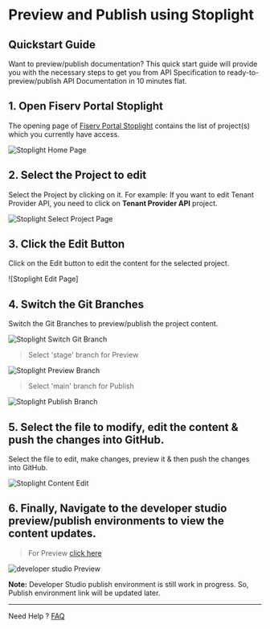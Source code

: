 # Preview and Publish using Stoplight

## Quickstart Guide

Want to preview/publish documentation? This quick start guide will provide you with the necessary steps to get you from API Specification to ready-to-preview/publish API Documentation in 10 minutes flat.

## 1. Open Fiserv Portal Stoplight

The opening page of [Fiserv Portal Stoplight] contains the list of project(s) which you currently have access.

![Stoplight Home Page]

## 2. Select the Project to edit

Select the Project by clicking on it. For example: If you want to edit Tenant Provider API, you need to click on **Tenant Provider API** project.

![Stoplight Select Project Page]

## 3. Click the Edit Button

Click on the Edit button to edit the content for the selected project.

![Stoplight Edit Page]

## 4. Switch the Git Branches

Switch the Git Branches to preview/publish the project content.

![Stoplight Switch Git Branch]

> Select 'stage' branch for Preview

![Stoplight Preview Branch]

> Select 'main' branch for Publish

![Stoplight Publish Branch]

## 5. Select the file to modify, edit the content & push the changes into GitHub.

Select the file to edit, make changes, preview it & then push the changes into GitHub.

![Stoplight Content Edit]

## 6. Finally, Navigate to the developer studio preview/publish environments to view the content updates.

> For Preview [click here]

![developer studio Preview]

**Note:** Developer Studio publish environment is still work in progress. So, Publish environment link will be updated later.

___

Need Help ?
[FAQ]

[//]: # (These are reference links used in markdown file)

[Fiserv Portal Stoplight]: <https://fiserv-portal.stoplight.io>

[Stoplight Home Page]: <https://gist.githubusercontent.com/f2zdirk/0d6e1e22180086f6169a2686a3ae1ec9/raw/22c36a3fbd595844296c2d25dc0e14b27d51e1ab/Stoplight_Home_Page.png>

[Stoplight Select Project Page]: <https://gist.githubusercontent.com/f2zdirk/0d6e1e22180086f6169a2686a3ae1ec9/raw/22c36a3fbd595844296c2d25dc0e14b27d51e1ab/Stoplight_Select_Project.png>

[Stoplight Switch Git Branch]: <https://gist.githubusercontent.com/f2zdirk/0d6e1e22180086f6169a2686a3ae1ec9/raw/22c36a3fbd595844296c2d25dc0e14b27d51e1ab/Stoplight_Switch_Git_Branches.png>

[Stoplight Switch Git Branch]: <https://gist.githubusercontent.com/f2zdirk/0d6e1e22180086f6169a2686a3ae1ec9/raw/22c36a3fbd595844296c2d25dc0e14b27d51e1ab/Stoplight_Switch_Git_Branches.png>

[Stoplight Preview Branch]: <https://gist.githubusercontent.com/f2zdirk/0d6e1e22180086f6169a2686a3ae1ec9/raw/22c36a3fbd595844296c2d25dc0e14b27d51e1ab/Stoplight_Preview_Branch.png>

[Stoplight Publish Branch]: <https://gist.githubusercontent.com/f2zdirk/0d6e1e22180086f6169a2686a3ae1ec9/raw/22c36a3fbd595844296c2d25dc0e14b27d51e1ab/Stoplight_Publish_Branch.png>

[Stoplight Content Edit]: <https://gist.githubusercontent.com/f2zdirk/0d6e1e22180086f6169a2686a3ae1ec9/raw/22c36a3fbd595844296c2d25dc0e14b27d51e1ab/Stoplight_Content_Edit.png>

[click here]: <http://dev-portal-ui-stage-developer-portal.roks-eck-cluster-8a571839bba611238ae425f409ae5396-0000.us-south.containers.appdomain.cloud/product/5/docs/?path=docs/getting-started.md>

[developer studio Preview]: <https://gist.githubusercontent.com/f2zdirk/0d6e1e22180086f6169a2686a3ae1ec9/raw/22c36a3fbd595844296c2d25dc0e14b27d51e1ab/Developer_Portal_Preview.png>

[FAQ]: <?path=docs/faq/faq.md>
